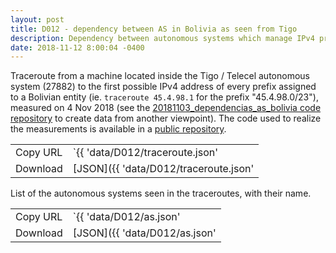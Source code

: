 ```yaml
---
layout: post
title: D012 - dependency between AS in Bolivia as seen from Tigo
description: Dependency between autonomous systems which manage IPv4 prefixes assigned to Bolivian entities, as seen from Tigo/Telecel network
date: 2018-11-12 8:00:04 -0400
---
```


Traceroute from a machine located inside the Tigo / Telecel autonomous system (27882) to the first possible IPv4 address of every prefix assigned to a Bolivian entity (ie. `traceroute 45.4.98.1` for the prefix "45.4.98.0/23"), measured on 4 Nov 2018 (see the [20181103_dependencias_as_bolivia code repository](https://framagit.org/severo/20181103_dependencias_as_bolivia) to create data from another viewpoint). The code used to realize the measurements is available in a [public repository](https://framagit.org/severo/20181103_dependencias_as_bolivia).

|          |                                                    |
| -------- | -------------------------------------------------- |
| Copy URL | `{{ 'data/D012/traceroute.json' | absolute_url }}` |
| Download | [JSON]({{ 'data/D012/traceroute.json'              | relative_url }}) |

List of the autonomous systems seen in the traceroutes, with their name.

|          |                                            |
| -------- | ------------------------------------------ |
| Copy URL | `{{ 'data/D012/as.json' | absolute_url }}` |
| Download | [JSON]({{ 'data/D012/as.json'              | relative_url }}) |
